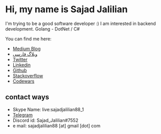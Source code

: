 # Hi, my name is Sajad Jalilian

I'm trying to be a good software developer :) I am interested in backend development. Golang - DotNet / C#

You can find me here:

- [Medium Blog](https://medium.com/@SajadJ)
- [وبلاگ فارسی](https://virgool.io/@SajadJ)
- [Twitter](https://twitter.com/Sajad_Jalilian)
- [Linkedin](https://linkedin.com/in/sajadjalilian)
- [Github](https://github.com/SajadJalilian)
- [Stackoverflow](https://stackoverflow.com/users/9545326/sajad-jalilian)
- [Codewars](https://www.codewars.com/users/SajadJalilian)

## contact ways

- Skype Name: live:sajadjalilian88_1
- [Telegram](https://t.me/sajadjalilian)
- Discord id: Sajad_Jalilian#7552
- e mail: sajadjalilian88 [at] gmail [dot] com

